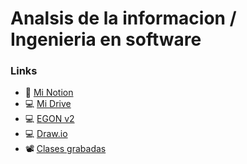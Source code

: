 # Analsis de la informacion / Ingenieria en software

### Links
- 📔 [Mi Notion](https://sjorda.notion.site/Ingenieria-de-software-I-f69c490f0c8949e180ce092ae2a08db9?pvs=74)
- 💻 [Mi Drive](https://drive.google.com/drive/folders/1PX4bIF7G4DxuRhuGF8oMwLjbFAJvXnjX?usp=sharing)
- 💻 [EGON v2](https://egon.io/app-v2/)
- 💻 [Draw.io](https://app.diagrams.net/)
- 📽️ [Clases grabadas](https://youtube.com/@nacionbachi?si=wnTEvWEbOnhK-DI8)
